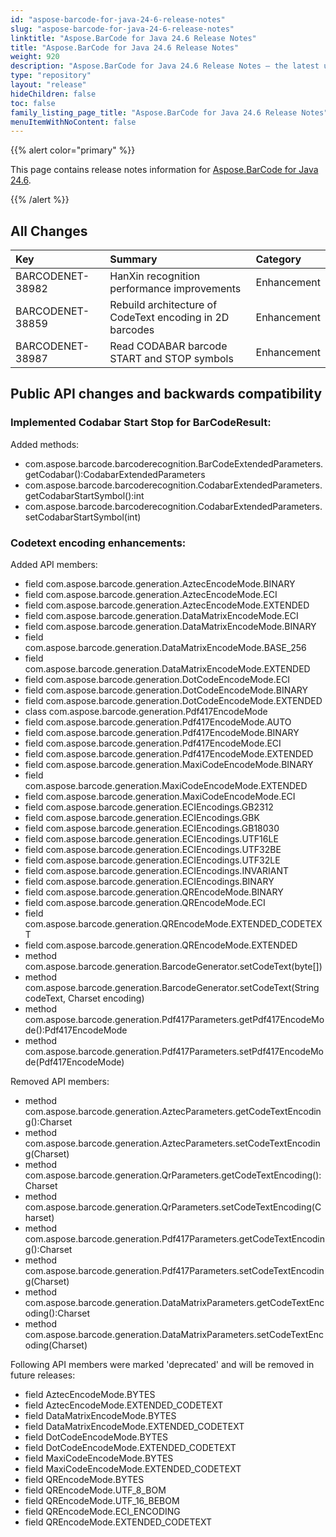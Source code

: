 ```yaml
---
id: "aspose-barcode-for-java-24-6-release-notes"
slug: "aspose-barcode-for-java-24-6-release-notes"
linktitle: "Aspose.BarCode for Java 24.6 Release Notes"
title: "Aspose.BarCode for Java 24.6 Release Notes"
weight: 920
description: "Aspose.BarCode for Java 24.6 Release Notes – the latest updates and fixes."
type: "repository"
layout: "release"
hideChildren: false
toc: false
family_listing_page_title: "Aspose.BarCode for Java 24.6 Release Notes"
menuItemWithNoContent: false
---
```


{{% alert color="primary" %}}

This page contains release notes information for [Aspose.BarCode for Java 24.6](https://releases.aspose.com/barcode/java/24-6/).

{{% /alert %}}
## **All Changes**

| **Key**          | **Summary**                                                                       | **Category** |
|:-----------------|:----------------------------------------------------------------------------------|:-------------|
|BARCODENET-38982|HanXin recognition performance improvements|Enhancement|
|BARCODENET-38859|Rebuild architecture of CodeText encoding in 2D barcodes|Enhancement|
|BARCODENET-38987|Read CODABAR barcode START and STOP symbols|Enhancement|

## Public API changes and backwards compatibility

### Implemented Codabar Start Stop for BarCodeResult:
Added methods:
- com.aspose.barcode.barcoderecognition.BarCodeExtendedParameters.getCodabar():CodabarExtendedParameters
- com.aspose.barcode.barcoderecognition.CodabarExtendedParameters.getCodabarStartSymbol():int
- com.aspose.barcode.barcoderecognition.CodabarExtendedParameters.setCodabarStartSymbol(int)

### Codetext encoding enhancements:
Added API members:
- field com.aspose.barcode.generation.AztecEncodeMode.BINARY
- field com.aspose.barcode.generation.AztecEncodeMode.ECI
- field com.aspose.barcode.generation.AztecEncodeMode.EXTENDED
- field com.aspose.barcode.generation.DataMatrixEncodeMode.ECI
- field com.aspose.barcode.generation.DataMatrixEncodeMode.BINARY
- field com.aspose.barcode.generation.DataMatrixEncodeMode.BASE_256
- field com.aspose.barcode.generation.DataMatrixEncodeMode.EXTENDED
- field com.aspose.barcode.generation.DotCodeEncodeMode.ECI
- field com.aspose.barcode.generation.DotCodeEncodeMode.BINARY
- field com.aspose.barcode.generation.DotCodeEncodeMode.EXTENDED
- class com.aspose.barcode.generation.Pdf417EncodeMode
- field com.aspose.barcode.generation.Pdf417EncodeMode.AUTO
- field com.aspose.barcode.generation.Pdf417EncodeMode.BINARY
- field com.aspose.barcode.generation.Pdf417EncodeMode.ECI
- field com.aspose.barcode.generation.Pdf417EncodeMode.EXTENDED
- field com.aspose.barcode.generation.MaxiCodeEncodeMode.BINARY
- field com.aspose.barcode.generation.MaxiCodeEncodeMode.EXTENDED
- field com.aspose.barcode.generation.MaxiCodeEncodeMode.ECI
- field com.aspose.barcode.generation.ECIEncodings.GB2312
- field com.aspose.barcode.generation.ECIEncodings.GBK
- field com.aspose.barcode.generation.ECIEncodings.GB18030
- field com.aspose.barcode.generation.ECIEncodings.UTF16LE
- field com.aspose.barcode.generation.ECIEncodings.UTF32BE
- field com.aspose.barcode.generation.ECIEncodings.UTF32LE
- field com.aspose.barcode.generation.ECIEncodings.INVARIANT
- field com.aspose.barcode.generation.ECIEncodings.BINARY
- field com.aspose.barcode.generation.QREncodeMode.BINARY
- field com.aspose.barcode.generation.QREncodeMode.ECI
- field com.aspose.barcode.generation.QREncodeMode.EXTENDED_CODETEXT
- field com.aspose.barcode.generation.QREncodeMode.EXTENDED
- method com.aspose.barcode.generation.BarcodeGenerator.setCodeText(byte[])
- method com.aspose.barcode.generation.BarcodeGenerator.setCodeText(String codeText, Charset encoding)
- method com.aspose.barcode.generation.Pdf417Parameters.getPdf417EncodeMode():Pdf417EncodeMode
- method com.aspose.barcode.generation.Pdf417Parameters.setPdf417EncodeMode(Pdf417EncodeMode)

Removed API members:
- method com.aspose.barcode.generation.AztecParameters.getCodeTextEncoding():Charset
- method com.aspose.barcode.generation.AztecParameters.setCodeTextEncoding(Charset)
- method com.aspose.barcode.generation.QrParameters.getCodeTextEncoding():Charset
- method com.aspose.barcode.generation.QrParameters.setCodeTextEncoding(Charset)
- method com.aspose.barcode.generation.Pdf417Parameters.getCodeTextEncoding():Charset
- method com.aspose.barcode.generation.Pdf417Parameters.setCodeTextEncoding(Charset)
- method com.aspose.barcode.generation.DataMatrixParameters.getCodeTextEncoding():Charset
- method com.aspose.barcode.generation.DataMatrixParameters.setCodeTextEncoding(Charset)

Following API members were marked 'deprecated' and will be removed in future releases:
- field AztecEncodeMode.BYTES
- field AztecEncodeMode.EXTENDED_CODETEXT
- field DataMatrixEncodeMode.BYTES
- field DataMatrixEncodeMode.EXTENDED_CODETEXT
- field DotCodeEncodeMode.BYTES
- field DotCodeEncodeMode.EXTENDED_CODETEXT
- field MaxiCodeEncodeMode.BYTES
- field MaxiCodeEncodeMode.EXTENDED_CODETEXT
- field QREncodeMode.BYTES
- field QREncodeMode.UTF_8_BOM
- field QREncodeMode.UTF_16_BEBOM
- field QREncodeMode.ECI_ENCODING
- field QREncodeMode.EXTENDED_CODETEXT